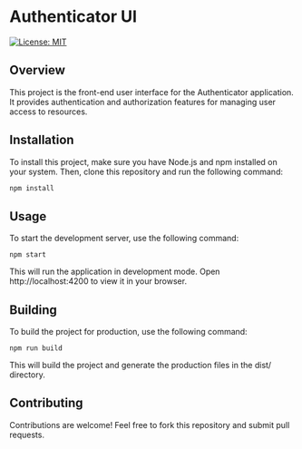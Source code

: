 # Authenticator UI

[![License: MIT](https://img.shields.io/badge/License-MIT-yellow.svg)](https://opensource.org/licenses/MIT)

## Overview

This project is the front-end user interface for the Authenticator application. It provides authentication and authorization features for managing user access to resources.

## Installation

To install this project, make sure you have Node.js and npm installed on your system. Then, clone this repository and run the following command:

```bash
npm install
```

## Usage
To start the development server, use the following command:

```
npm start
```
This will run the application in development mode. Open http://localhost:4200 to view it in your browser.

## Building
To build the project for production, use the following command:

```
npm run build
```
This will build the project and generate the production files in the dist/ directory.

## Contributing
Contributions are welcome! Feel free to fork this repository and submit pull requests.

